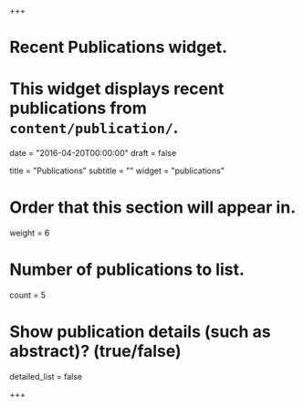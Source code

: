 +++
# Recent Publications widget.
# This widget displays recent publications from `content/publication/`.

date = "2016-04-20T00:00:00"
draft = false

title = "Publications"
subtitle = ""
widget = "publications"

# Order that this section will appear in.
weight = 6

# Number of publications to list.
count = 5

# Show publication details (such as abstract)? (true/false)
detailed_list = false

+++

